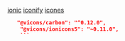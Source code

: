 <!--
 * @Descripttion: 
 * @version: 
 * @Author: zl
 * @Date: 2023-04-04 15:19:30
 * @LastEditors: zl
 * @LastEditTime: 2023-04-04 15:24:04
-->
[ionic](https://ionic.io/ionicons/)
[iconify](https://iconify.design/)
[icones](https://icones.js.org/)


```json
   "@vicons/carbon": "^0.12.0",
    "@vicons/ionicons5": "~0.11.0",
    ```